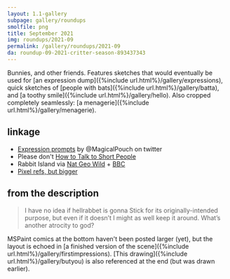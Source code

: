 ```yaml
---
layout: 1.1-gallery
subpage: gallery/roundups
smolfile: png
title: September 2021
img: roundups/2021-09
permalink: /gallery/roundups/2021-09
da: roundup-09-2021-critter-season-893437343
---
```

Bunnies, and other friends. Features sketches that would eventually be used for [an expression dump]({%include url.html%}/gallery/expressions), quick sketches of [people with bats]({%include url.html%}/gallery/batta), and [a toothy smile]({%include url.html%}/gallery/hello). Also cropped completely seamlessly: [a menagerie]({%include url.html%}/gallery/menagerie).

## linkage
- <a href="https://twitter.com/MagicalPouch/status/1245564900329443328" target="_blank">Expression prompts</a> by @MagicalPouch on twitter
- Please don't <a href="https://knowyourmeme.com/memes/how-to-talk-to-short-people" target="_blank">How to Talk to Short People</a>
- Rabbit Island via <a href="https://www.youtube.com/watch?v=rH3oQq4uDgo" target="_blank">Nat Geo Wild</a> + <a href="https://www.youtube.com/watch?v=2ixspJ-SnMk" target="_blank">BBC</a>
- <a href="https://sta.sh/02alwnzcz9jl" target="_blank">Pixel refs, but bigger</a>

## from the description
> I have no idea if hellrabbet is gonna Stick for its originally-intended purpose, but even if it doesn’t I might as well keep it around. What’s another atrocity to god?

MSPaint comics at the bottom haven't been posted larger (yet), but the layout is echoed in [a finished version of the scene]({%include url.html%}/gallery/firstimpressions). [This drawing]({%include url.html%}/gallery/butyou) is also referenced at the end (but was drawn earlier).